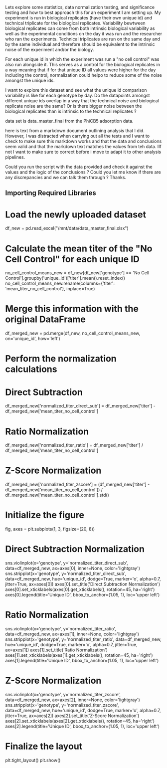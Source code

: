 Lets explore some statistics, data normalization testing, and significance testing and how to best approach this for an experiment I am setting up. My experiment is run in biological replicates (have their own unique id) and technical triplicate for the biological replicates. Variability bewtween biological replicates can come from both intrinsic biological variability as well as the experimental conditions on the day it was run and the researcher who ran the experiments. Technical triplicates are run on the same day and by the same individual and therefore should be equivalent to the intrinsic noise of the experiment and/or the biology. 

For each unique id in which the experiment was run a "no cell control" was also run alongside it. This serves as a control for the biological replicates in a way meaning that if for that unique ID all values were higher for the day including the control, normalization could helpo to reduce some of the noise amongst the unique ids. 

I want to explore this dataset and see what the unique id comparison variability is like for each genotype by day. Do the datapoints amongst different unique ids overlap in a way that the technical noise and biological replicate noise are the same? Or is there bigger noise between the biological replicates than is intrinsic to the technical replicates ? 



data set is data_master_final from the PhiCB5 adsorption data. 


here is text from a markdown document outlining analysis that I did. However, I was distracted when carrying out all the tests and I want to check to make sure this markdown works and that the data and conclusions seem valid and that the markdown text matches the values from teh data. IIf not I want to make sure to correct before i move to adapt it to other analysis pipelines. 

Could you run the script with the data provided and check it against the values and the logic of the conclusions ? Could you let me know if there are any discrepancies and we can talk them through ? Thanks. 



## Importing Required Libraries

# Load the newly uploaded dataset
df_new = pd.read_excel("/mnt/data/data_master_final.xlsx")

# Calculate the mean titer of the "No Cell Control" for each unique ID
no_cell_control_means_new = df_new[df_new['genotype'] == 'No Cell Control'].groupby('unique_id')['titer'].mean().reset_index()
no_cell_control_means_new.rename(columns={'titer': 'mean_titer_no_cell_control'}, inplace=True)

# Merge this information with the original DataFrame
df_merged_new = pd.merge(df_new, no_cell_control_means_new, on='unique_id', how='left')

# Perform the normalization calculations

# Direct Subtraction
df_merged_new['normalized_titer_direct_sub'] = df_merged_new['titer'] - df_merged_new['mean_titer_no_cell_control']

# Ratio Normalization
df_merged_new['normalized_titer_ratio'] = df_merged_new['titer'] / df_merged_new['mean_titer_no_cell_control']

# Z-Score Normalization
df_merged_new['normalized_titer_zscore'] = (df_merged_new['titer'] - df_merged_new['mean_titer_no_cell_control']) / df_merged_new['mean_titer_no_cell_control'].std()

# Initialize the figure
fig, axes = plt.subplots(1, 3, figsize=(20, 8))

# Direct Subtraction Normalization
sns.violinplot(x='genotype', y='normalized_titer_direct_sub', data=df_merged_new, ax=axes[0], inner=None, color='lightgray')
sns.stripplot(x='genotype', y='normalized_titer_direct_sub', data=df_merged_new, hue='unique_id', dodge=True, marker='o', alpha=0.7, jitter=True, ax=axes[0])
axes[0].set_title('Direct Subtraction Normalization')
axes[0].set_xticklabels(axes[0].get_xticklabels(), rotation=45, ha='right')
axes[0].legend(title='Unique ID', bbox_to_anchor=(1.05, 1), loc='upper left')

# Ratio Normalization
sns.violinplot(x='genotype', y='normalized_titer_ratio', data=df_merged_new, ax=axes[1], inner=None, color='lightgray')
sns.stripplot(x='genotype', y='normalized_titer_ratio', data=df_merged_new, hue='unique_id', dodge=True, marker='o', alpha=0.7, jitter=True, ax=axes[1])
axes[1].set_title('Ratio Normalization')
axes[1].set_xticklabels(axes[1].get_xticklabels(), rotation=45, ha='right')
axes[1].legend(title='Unique ID', bbox_to_anchor=(1.05, 1), loc='upper left')

# Z-Score Normalization
sns.violinplot(x='genotype', y='normalized_titer_zscore', data=df_merged_new, ax=axes[2], inner=None, color='lightgray')
sns.stripplot(x='genotype', y='normalized_titer_zscore', data=df_merged_new, hue='unique_id', dodge=True, marker='o', alpha=0.7, jitter=True, ax=axes[2])
axes[2].set_title('Z-Score Normalization')
axes[2].set_xticklabels(axes[2].get_xticklabels(), rotation=45, ha='right')
axes[2].legend(title='Unique ID', bbox_to_anchor=(1.05, 1), loc='upper left')

# Finalize the layout
plt.tight_layout()
plt.show()



